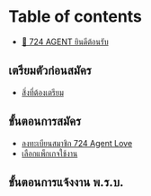 # Table of contents

* [👏 724 AGENT ยินดีต้อนรับ](README.md)

## เตรียมตัวก่อนสมัคร <a href="#prerequisites" id="prerequisites"></a>

* [สิ่งที่ต้องเตรียม](prerequisites/undefined.md)

## ขั้นตอนการสมัคร <a href="#registration" id="registration"></a>

* [ลงทะเบียนสมาชิก 724 Agent Love](registration/overview.md)
* [เลือกแพ็กเกจใช้งาน](registration/affiliate.md)

## ขั้นตอนการแจ้งงาน พ.ร.บ. <a href="#registration" id="registration"></a>
